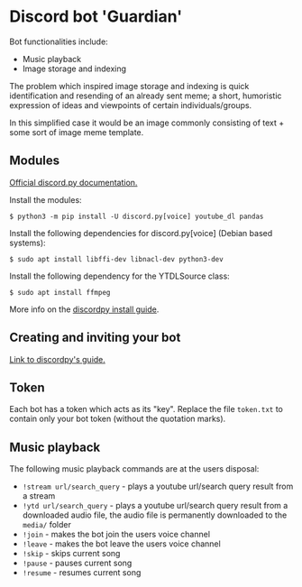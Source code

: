 # Discord bot 'Guardian'

Bot functionalities include:
- Music playback
- Image storage and indexing

The problem which inspired image storage and indexing is quick identification and resending of an already sent meme; a short, humoristic expression of ideas and viewpoints of certain individuals/groups. 


In this simplified case it would be an image commonly consisting of text + some sort of image meme template.

## Modules

[Official discord.py documentation.](https://discordpy.readthedocs.io/en/latest/index.html "Discordpy docs.")


Install the modules:

`$ python3 -m pip install -U discord.py[voice] youtube_dl pandas`


Install the following dependencies for discord.py[voice] (Debian based systems):

`$ sudo apt install libffi-dev libnacl-dev python3-dev`

Install the following dependency for the YTDLSource class:

`$ sudo apt install ffmpeg`

More info on the [discordpy install guide](https://discordpy.readthedocs.io/en/latest/intro.html "Module install guide.").

## Creating and inviting your bot

[Link to discordpy's guide.](https://discordpy.readthedocs.io/en/latest/discord.html "Discordpy docs - invite, create.")

## Token

Each bot has a token which acts as its "key".
Replace the file `token.txt` to contain only your bot token (without the quotation marks).


## Music playback

The following music playback commands are at the users disposal:
- `!stream url/search_query` - plays a youtube url/search query result from a stream
- `!ytd url/search_query` - plays a youtube url/search query result from a downloaded audio file, the audio file is permanently downloaded to the `media/` folder
- `!join` - makes the bot join the users voice channel
- `!leave` - makes the bot leave the users voice channel
- `!skip` - skips current song
- `!pause` - pauses current song
- `!resume` - resumes current song

